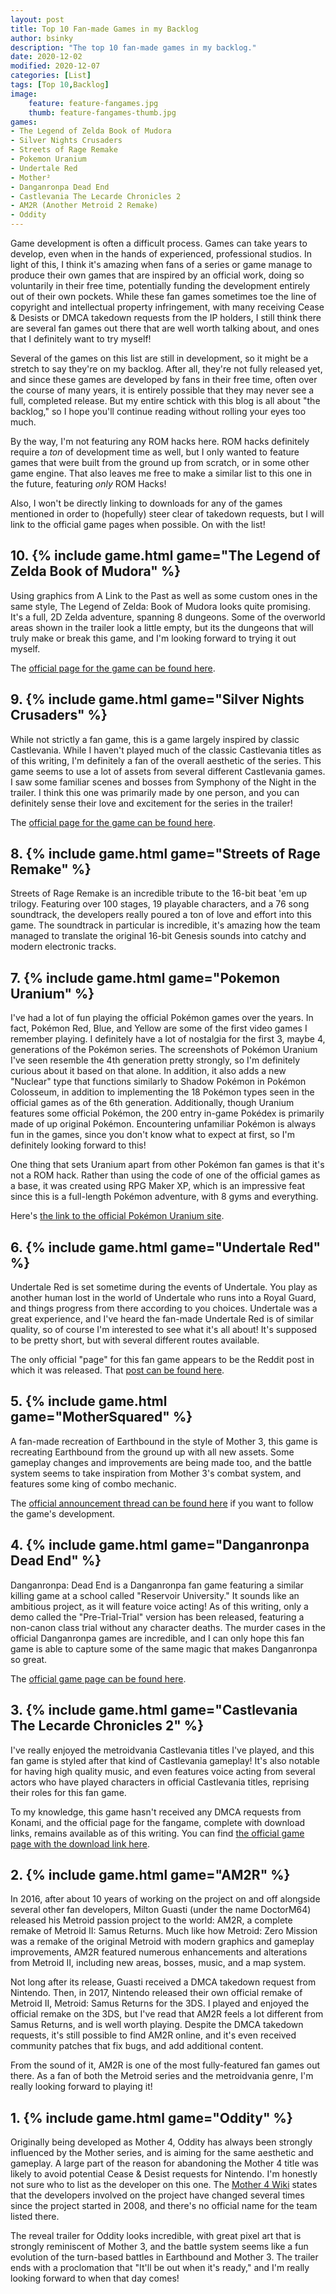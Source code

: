 ```yaml
---
layout: post
title: Top 10 Fan-made Games in my Backlog
author: bsinky
description: "The top 10 fan-made games in my backlog."
date: 2020-12-02
modified: 2020-12-07
categories: [List]
tags: [Top 10,Backlog]
image:
    feature: feature-fangames.jpg
    thumb: feature-fangames-thumb.jpg
games:
- The Legend of Zelda Book of Mudora
- Silver Nights Crusaders
- Streets of Rage Remake
- Pokemon Uranium
- Undertale Red
- Mother²
- Danganronpa Dead End
- Castlevania The Lecarde Chronicles 2
- AM2R (Another Metroid 2 Remake)
- Oddity
---
```


Game development is often a difficult process. Games can take years to develop,
even when in the hands of experienced, professional studios. In light of this, I
think it's amazing when fans of a series or game manage to produce their own
games that are inspired by an official work, doing so voluntarily in their free
time, potentially funding the development entirely out of their own pockets.
While these fan games sometimes toe the line of copyright and intellectual
property infringement, with many receiving Cease & Desists or DMCA takedown
requests from the IP holders, I still think there are several fan games out
there that are well worth talking about, and ones that I definitely want to try
myself!

<!--more-->

Several of the games on this list are still in development, so it might be a
stretch to say they're on my backlog. After all, they're not fully released yet,
and since these games are developed by fans in their free time, often over the
course of many years, it is entirely possible that they may never see a full,
completed release. But my entire schtick with this blog is all about "the
backlog," so I hope you'll continue reading without rolling your eyes too much.

By the way, I'm not featuring any ROM hacks here. ROM hacks definitely require a
*ton* of development time as well, but I only wanted to feature games that were
built from the ground up from scratch, or in some other game engine. That also
leaves me free to make a similar list to this one in the future, featuring
*only* ROM Hacks!

Also, I won't be directly linking to downloads for any of the games mentioned in
order to (hopefully) steer clear of takedown requests, but I will link to the
official game pages when possible. On with the list!

## 10. {% include game.html game="The Legend of Zelda Book of Mudora" %}

Using graphics from A Link to the Past as well as some custom ones in the same
style, The Legend of Zelda: Book of Mudora looks quite promising. It's a full,
2D Zelda adventure, spanning 8 dungeons. Some of the overworld areas shown in
the trailer look a little empty, but its the dungeons that will truly make or
break this game, and I'm looking forward to trying it out myself.

The [official page for the game can be found
here](https://sites.google.com/site/zeldabom/).
 
## 9. {% include game.html game="Silver Nights Crusaders" %}

While not strictly a fan game, this is a game largely inspired by classic
Castlevania. While I haven't played much of the classic Castlevania titles as of
this writing, I'm definitely a fan of the overall aesthetic of the series. This
game seems to use a lot of assets from several different Castlevania games. I
saw some familiar scenes and bosses from Symphony of the Night in the trailer. I
think this one was primarily made by one person, and you can definitely sense
their love and excitement for the series in the trailer!

The [official page for the game can be found
here](https://trueroledreams.org/silver-nights-crusaders/).

## 8. {% include game.html game="Streets of Rage Remake" %}

Streets of Rage Remake is an incredible tribute to the 16-bit beat 'em up
trilogy. Featuring over 100 stages, 19 playable characters, and a 76 song
soundtrack, the developers really poured a ton of love and effort into this
game. The soundtrack in particular is incredible, it's amazing how the team
managed to translate the original 16-bit Genesis sounds into catchy and modern
electronic tracks.

## 7. {% include game.html game="Pokemon Uranium" %}
 
I've had a lot of fun playing the official Pokémon games over the years. In
fact, Pokémon Red, Blue, and Yellow are some of the first video games I remember
playing. I definitely have a lot of nostalgia for the first 3, maybe 4,
generations of the Pokémon series. The screenshots of Pokémon Uranium I've seen
resemble the 4th generation pretty strongly, so I'm definitely curious about it
based on that alone. In addition, it also adds a new "Nuclear" type that
functions similarly to Shadow Pokémon in Pokémon Colosseum, in addition to
implementing the 18 Pokémon types seen in the official games as of the 6th
generation. Additionally, though Uranium features some official Pokémon, the 200
entry in-game Pokédex is primarily made of up original Pokémon. Encountering
unfamiliar Pokémon is always fun in the games, since you don't know what to
expect at first, so I'm definitely looking forward to this!

One thing that sets Uranium apart from other Pokémon fan games is that it's not
a ROM hack. Rather than using the code of one of the official games as a base,
it was created using RPG Maker XP, which is an impressive feat since this is a
full-length Pokémon adventure, with 8 gyms and everything.

Here's [the link to the official Pokémon Uranium site](http://pokemonuranium.org/).
 
## 6. {% include game.html game="Undertale Red" %}

Undertale Red is set sometime during the events of Undertale. You play as
another human lost in the world of Undertale who runs into a Royal Guard, and
things progress from there according to you choices. Undertale was a great
experience, and I've heard the fan-made Undertale Red is of similar quality, so
of course I'm interested to see what it's all about! It's supposed to be pretty
short, but with several different routes available.

The only official "page" for this fan game appears to be the Reddit post in
which it was released. That [post can be found
here](https://www.reddit.com/r/Undertale/comments/3x5uw2/hi_i_made_thorough_undertale_tribute_game/).

## 5. {% include game.html game="MotherSquared" %}
 
A fan-made recreation of Earthbound in the style of Mother 3, this game is
recreating Earthbound from the ground up with all new assets. Some gameplay
changes and improvements are being made too, and the battle system seems to take
inspiration from Mother 3's combat system, and features some king of combo
mechanic.

The [official announcement thread can be found
here](https://forum.starmen.net/forum/Fan/Games/EarthBound-Remake-Alpha-2-0) if
you want to follow the game's development.

## 4. {% include game.html game="Danganronpa Dead End" %}
 
Danganronpa: Dead End is a Danganronpa fan game featuring a similar killing game
at a school called "Reservoir University." It sounds like an ambitious project,
as it will feature voice acting! As of this writing, only a demo called the
"Pre-Trial-Trial" version has been released, featuring a non-canon class trial
without any character deaths. The murder cases in the official Danganronpa games
are incredible, and I can only hope this fan game is able to capture some of the
same magic that makes Danganronpa so great.

The [official game page can be found
here](https://djcatproductions.itch.io/danganronpa-dead-end).
 
## 3. {% include game.html game="Castlevania The Lecarde Chronicles 2" %}
 
I've really enjoyed the metroidvania Castlevania titles I've played, and this
fan game is styled after that kind of Castlevania gameplay! It's also notable
for having high quality music, and even features voice acting from several
actors who have played characters in official Castlevania titles, reprising
their roles for this fan game.

To my knowledge, this game hasn't received any DMCA requests from Konami, and
the official page for the fangame, complete with download links, remains
available as of this writing. You can find [the official game page with the
download link
here](http://the-mig-page.wifeo.com/castlevania-the-lecarde-chronicles-2013.php).
 
## 2. {% include game.html game="AM2R" %}
 
In 2016, after about 10 years of working on the project on and off alongside
several other fan developers, Milton Guasti (under the name DoctorM64) released
his Metroid passion project to the world: AM2R, a complete remake of Metroid II:
Samus Returns. Much like how Metroid: Zero Mission was a remake of the original
Metroid with modern graphics and gameplay improvements, AM2R featured numerous
enhancements and alterations from Metroid II, including new areas, bosses,
music, and a map system.

Not long after its release, Guasti received a DMCA takedown request from
Nintendo. Then, in 2017, Nintendo released their own official remake of Metroid
II, Metroid: Samus Returns for the 3DS. I played and enjoyed the official remake
on the 3DS, but I've read that AM2R feels a lot different from Samus Returns,
and is well worth playing. Despite the DMCA takedown requests, it's still
possible to find AM2R online, and it's even received community patches that fix
bugs, and add additional content.

From the sound of it, AM2R is one of the most fully-featured fan games out
there. As a fan of both the Metroid series and the metroidvania genre, I'm
really looking forward to playing it!

## 1. {% include game.html game="Oddity" %}
 
Originally being developed as Mother 4, Oddity has always been strongly
influenced by the Mother series, and is aiming for the same aesthetic and
gameplay. A large part of the reason for abandoning the Mother 4 title was
likely to avoid potential Cease & Desist requests for Nintendo. I'm honestly not
sure who to list as the developer on this one. The [Mother 4
Wiki](https://mother4.fandom.com/wiki/Oddity) states that the developers
involved on the project have changed several times since the project started in
2008, and there's no official name for the team listed there.

The reveal trailer for Oddity looks incredible, with great pixel art that is
strongly reminiscent of Mother 3, and the battle system seems like a fun
evolution of the turn-based battles in Earthbound and Mother 3. The trailer ends
with a proclomation that "It'll be out when it's ready," and I'm really looking
forward to when that day comes!

